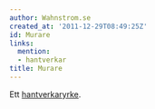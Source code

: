 ```yaml
---
author: Wahnstrom.se
created_at: '2011-12-29T08:49:25Z'
id: Murare
links:
  mention:
  - hantverkar
title: Murare
---
```


Ett [hantverkaryrke].

  [hantverkaryrke]: hantverkar